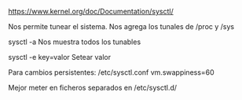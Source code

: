 https://www.kernel.org/doc/Documentation/sysctl/

Nos permite tunear el sistema.
Nos agrega los tunales de /proc y /sys

sysctl -a
  Nos muestra todos los tunables

sysctl -e key=valor
  Setear valor


Para cambios persistentes:
/etc/sysctl.conf
vm.swappiness=60

Mejor meter en ficheros separados en /etc/sysctl.d/
